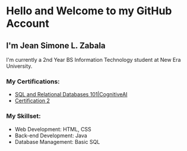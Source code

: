 # Hello and Welcome to my GitHub Account

## I'm Jean Simone L. Zabala
I'm currently a 2nd Year BS Information Technology student at New Era University.

### My Certifications:
- [SQL and Relational Databases 101|CognitiveAI](https://courses.cognitiveclass.ai/certificates/239c0420e09742f0b7faca2d91384da3)
- [Certification 2](https://example.com/certification2)


### My Skillset:
- Web Development: HTML, CSS
- Back-end Development: Java
- Database Management: Basic SQL

